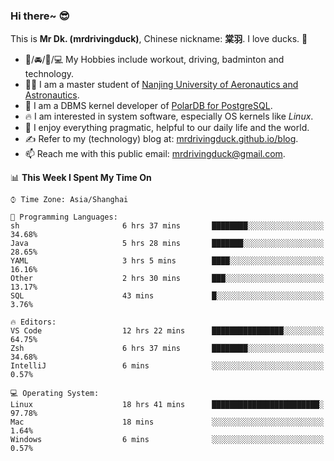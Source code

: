 ### Hi there~ 😎

This is **Mr Dk. (mrdrivingduck)**, Chinese nickname: **棠羽**. I love ducks. 🦆

- 💪/🚘/🏸/💻 My Hobbies include workout, driving, badminton and technology.
- 👨‍🎓 I am a master student of [Nanjing University of Aeronautics and Astronautics](https://en.wikipedia.org/wiki/Nanjing_University_of_Aeronautics_and_Astronautics).
- 🍊 I am a DBMS kernel developer of [PolarDB for PostgreSQL](https://github.com/ApsaraDB/PolarDB-for-PostgreSQL).
- 🔥 I am interested in system software, especially OS kernels like *Linux*.
- 🔧 I enjoy everything pragmatic, helpful to our daily life and the world.
- ✍ Refer to my (technology) blog at: [mrdrivingduck.github.io/blog](https://www.mrdrivingduck.cn/blog/#/).
- 📫 Reach me with this public email: [mrdrivingduck@gmail.com](mailto:mrdrivingduck@gmail.com).

<!--START_SECTION:waka-->
📊 **This Week I Spent My Time On** 

```text
⌚︎ Time Zone: Asia/Shanghai

💬 Programming Languages: 
sh                       6 hrs 37 mins       ████████░░░░░░░░░░░░░░░░░   34.68% 
Java                     5 hrs 28 mins       ███████░░░░░░░░░░░░░░░░░░   28.65% 
YAML                     3 hrs 5 mins        ████░░░░░░░░░░░░░░░░░░░░░   16.16% 
Other                    2 hrs 30 mins       ███░░░░░░░░░░░░░░░░░░░░░░   13.17% 
SQL                      43 mins             █░░░░░░░░░░░░░░░░░░░░░░░░   3.76%

🔥 Editors: 
VS Code                  12 hrs 22 mins      ████████████████░░░░░░░░░   64.75% 
Zsh                      6 hrs 37 mins       ████████░░░░░░░░░░░░░░░░░   34.68% 
IntelliJ                 6 mins              ░░░░░░░░░░░░░░░░░░░░░░░░░   0.57%

💻 Operating System: 
Linux                    18 hrs 41 mins      ████████████████████████░   97.78% 
Mac                      18 mins             ░░░░░░░░░░░░░░░░░░░░░░░░░   1.64% 
Windows                  6 mins              ░░░░░░░░░░░░░░░░░░░░░░░░░   0.57%

```


<!--END_SECTION:waka-->

<!-- ![Mr Dk.'s GitHub Stats](https://github-readme-stats.vercel.app/api?username=mrdrivingduck&count_private&show_icons=true&theme=buefy) -->

<!-- ![Most Used Languages](https://github-readme-stats.vercel.app/api/top-langs/?username=mrdrivingduck&exclude_repo=mips32-CPU,snort-tcp-socket&theme=buefy&layout=compact&langs_count=10) -->


<!--
**mrdrivingduck/mrdrivingduck** is a ✨ _special_ ✨ repository because its `README.md` (this file) appears on your GitHub profile.

Here are some ideas to get you started:

- 🔭 I’m currently working on ...
- 🌱 I’m currently learning ...
- 👯 I’m looking to collaborate on ...
- 🤔 I’m looking for help with ...
- 💬 Ask me about ...
- 📫 How to reach me: ...
- 😄 Pronouns: ...
- ⚡ Fun fact: ...
-->
